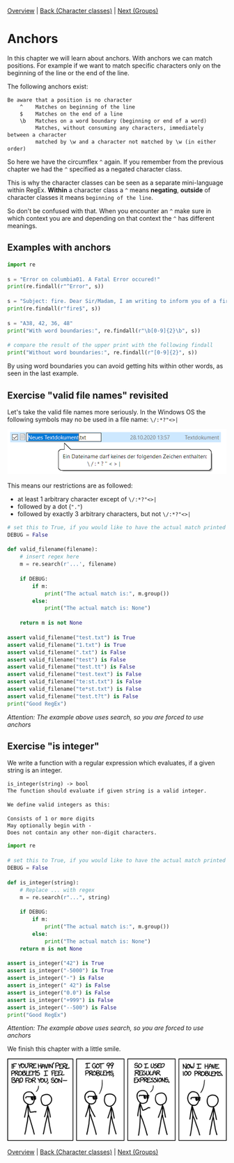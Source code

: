 [Overview](./overview.md) | [Back (Character classes)](./char_classes.md) | [Next (Groups)](./groups.md) 

# Anchors

In this chapter we will learn about anchors. With anchors we can match positions. For example if we want to match specific characters only on the beginning of the line or the end of the line.

The following anchors exist:

    Be aware that a position is no character
        ^    Matches on beginning of the line
        $    Matches on the end of a line
        \b   Matches on a word boundary (beginning or end of a word)
             Matches, without consuming any characters, immediately between a character 
             matched by \w and a character not matched by \w (in either order)

So here we have the circumflex `^` again. If you remember from the previous chapter we had the `^` specified as a negated character class. 

This is why the character classes can be seen as a separate mini-language within RegEx. **Within** a character class a `^` means **negating**, **outside** of character classes it means `beginning of the line`.

So don't be confused with that. When you encounter an `^` make sure in which context you are and depending on that context the `^` has different meanings.

## Examples with anchors
```python
import re

s = "Error on columbia01. A Fatal Error occured!"
print(re.findall(r"^Error", s))

s = "Subject: fire. Dear Sir/Madam, I am writing to inform you of a fire"
print(re.findall(r"fire$", s))

s = "A38, 42, 36, 48"
print("With word boundaries:", re.findall(r"\b[0-9]{2}\b", s))

# compare the result of the upper print with the following findall
print("Without word boundaries:", re.findall(r"[0-9]{2}", s))
```

By using word boundaries you can avoid getting hits within other words, as seen in the last example. 

## Exercise "valid file names" revisited

Let's take the valid file names more seriously. In the Windows OS the following symbols may no be used in a file name: `\/:*?"<>|`

![Windows valid filenames](ressources/filename.png "Windows valid filename")

This means our restrictions are as followed:

- at least 1 arbitrary character except of  `\/:*?"<>|`
- followed by a dot (`"."`)
- followed by exactly 3 arbitrary characters, but not `\/:*?"<>|` 

```python
# set this to True, if you would like to have the actual match printed
DEBUG = False

def valid_filename(filename):
    # insert regex here
    m = re.search(r'...', filename)

    if DEBUG:
        if m: 
            print("The actual match is:", m.group())
        else: 
            print("The actual match is: None")

    return m is not None

assert valid_filename("test.txt") is True
assert valid_filename("1.txt") is True
assert valid_filename(".txt") is False
assert valid_filename("test") is False
assert valid_filename("test.tt") is False
assert valid_filename("test.text") is False
assert valid_filename("te:st.txt") is False
assert valid_filename("te*st.txt") is False
assert valid_filename("test.t?t") is False
print("Good RegEx")
```

*Attention: The example above uses search, so you are forced to use anchors*

## Exercise "is integer"

We write a function with a regular expression which evaluates, if a given string is an integer. 

    is_integer(string) -> bool
    The function should evaluate if given string is a valid integer. 

    We define valid integers as this:

    Consists of 1 or more digits
    May optionally begin with -
    Does not contain any other non-digit characters.

```python
import re

# set this to True, if you would like to have the actual match printed
DEBUG = False

def is_integer(string):
    # Replace ... with regex
    m = re.search(r"...", string)

    if DEBUG:
        if m: 
            print("The actual match is:", m.group())
        else: 
            print("The actual match is: None")
    return m is not None

assert is_integer("42") is True
assert is_integer("-5000") is True
assert is_integer("-") is False
assert is_integer(" 42") is False
assert is_integer("0.0") is False
assert is_integer("+999") is False
assert is_integer("--500") is False
print("Good RegEx")
```
*Attention: The example above uses search, so you are forced to use anchors*

We finish this chapter with a little smile.

![Problems](ressources/perl_problems.png "Perl problems")

[Overview](./overview.md) | [Back (Character classes)](./char_classes.md) | [Next (Groups)](./groups.md) 

<!-- Solution valid filenames:  r'^[^\\/*:?"<>|]+\.[^\\/*:?"<>|]{3}$' -->